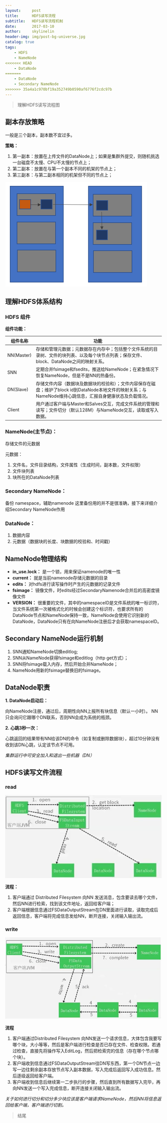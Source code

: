 ```yaml
---
layout:     post
title:      HDFS读写流程
subtitle:   HDFS读写流程机制
date:       2017-03-10
author:     skylinelin
header-img: img/post-bg-universe.jpg
catalog: true
tags:
    - HDFS
    - NameNode
<<<<<<< HEAD
	- DataNode
=======
    - DataNode
    - Secondary NameNode
>>>>>>> 35a4a1c970bf19a352749b0590af6776f2cdc97b
---
```


> 理解HDFS读写流程图

## 副本存放策略

一般是三个副本，副本数不宜过多。

**策略：**
1.	第一副本：放置在上传文件的DataNode上；如果是集群外提交，则随机挑选一台磁盘不太慢、CPU不太慢的节点上；
2.	第二副本：放置在与第一个副本不同的机架的节点上；
3.	第三副本：与第二副本相同的机架但不同的节点上；

![/resource_img/fbcf.png](/resource_img/fbcf.png)


## 理解HDFS体系结构

### HDFS 组件
**组件功能：**

组件名称 | 功能
---|---
NN(Master) | 存储和管理元数据；元数据存在内存中；包括整个文件系统的目录树、文件的块列表、以及每个块节点列表；保存文件、block、DataNode之间的映射关系。
SNN | 定期合并fsimage和fsedits，推送给NameNode；在紧急情况下恢复NameNode，但是不是NN的热备份。
DN(Slave) | 存储文件内容（数据块及数据块的校验和）；文件内容保存在磁盘；维护了block id到DataNode本地文件的映射关系；与NameNode维持心跳信息，汇报自身健康状态及负载情况。
Client | 用户通过客户端与Master和Salves交互，完成文件系统的管理和读写；文件切分（默认128M）与NameNode交互，读取或写入数据。

### NameNode(主节点)：

存储文件的元数据

元数据：
1.	文件名，文件目录结构，文件属性（生成时间，副本数，文件权限）
2.	文件块列表
3.	块所在的DataNode列表

### Secondary NameNode：
备份 namespace，辅助namenode
这里备份用的并不是很准确，接下来详细介绍Secondary NameNode作用

### DataNode：
1.	数据内容
2.	元数据（数据块的长度、块数据的校验和、时间戳）


## NameNode物理结构

 - **in_use.lock：** 是一个锁，用来保证namenode的唯一性
 - **current：** 就是当前namenode存储元数据的目录
 - **edits：** 对hdfs进行读写操作时产生的元数据的记录文件
 - **fsimage：** 镜像文件，时edits经过SecondaryNamenode合并后的高密度镜像文件
 - **VERSION：** 很重要的文件，其中的namespaceID是文件系统的唯一标识符，当文件系统第一次被格式化的时候会创建这个标识符，也要求所有的DataNode节点和NameNode保持一致，NameNode会使用它识别新的DataNode，DataNode只有在向NameNode注册后才会获取namespaceID。

## Secondary NameNode运行机制

1. SNN通知NameNode切换editlog;
2. SNN从NameNode获得fsimage和editlog（http get方式）；
3. SNN将fsimage载入内存，然后开始合并NameNode；
4. NameNode用新的fsimage替换旧的fsimage。

## DataNode职责

**1. DataNode启动后：**

向NameNode注册，通过后，周期性向NN上报所有块信息（默认一小时）。
NN只会询问它跟哪个DN联系，否则NN会成为系统的瓶颈。

**2. 心跳3秒一次：**

心跳返回的结果带有NN给该DN的命令（如复制或删除数据块），超过10分钟没有收到该DN心跳，认定该节点不可用。

*集群运行中可安全加入和退出一些机器（DN）*

## HDFS读写文件流程

### read
![read](/resource_img/read.png)

**流程：**
1.	客户端通过 Distributed Filesystem 向NN 发送消息，包含要读去哪个文件，然后NN进行检索，找到该文件地址，返回给客户端；
2.	客户端根据信息通过FSDataOutputStream在DN里面进行读取，读取完成后返回信息，客户端将完成信息发给NN，断开连接，关闭输入输出流。

### write
![write](/resource_img/write.png)

**流程**
1.	客户端通过Distributed Filesystem 向NN发送一个请求信息，大体包含我要写哪个块，大小等等，然后是客户端进行检查是否已存在文件、检查权限。若通过检查，直接先将操作写入EditLog，然后把检索完的信息（存在哪个节点哪个块）。
2.	客户端收到信息通过FSDataOutputStream往DN写东西，第一个DN节点一边写一边往剩余副本存放节点写入副本数据，写入完成后返回写入成功信息。然后逐级返回给客户端。
3.	客户端收到信息后继续第一二步执行的步骤，然后直到所有数据写入完毕，再向NN发送一个写入完成信息，断开连接关闭输入输出流。

*关于如何进行切分和切分多少块应该是客户端请求NameNode，然后NN将信息返回给客户端，客户端进行切割。*

> 结尾
